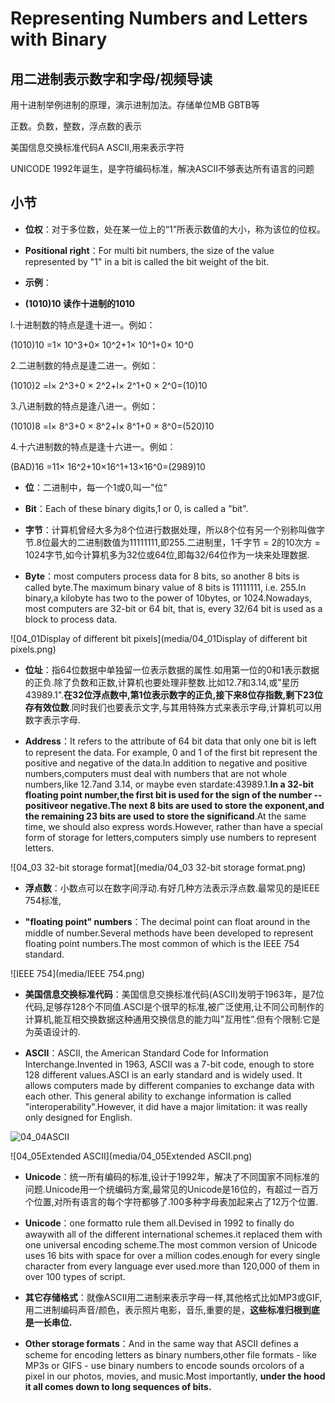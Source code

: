 Representing Numbers and Letters with Binary
========================
## 用二进制表示数字和字母/视频导读

用十进制举例进制的原理，演示进制加法。存储单位MB GBTB等

正数。负数，整数，浮点数的表示

美国信息交换标准代码A ASCII,用来表示字符

UNICODE 1992年诞生，是字符编码标准，解决ASCII不够表达所有语言的问题

## 小节

* **位权**：对于多位数，处在某一位上的“1”所表示数值的大小，称为该位的位权。

* **Positional right**：For multi bit numbers, the size of the value represented by "1" in a bit is called the bit weight of the bit.

* **示例**：

* **(1010)10 读作十进制的1010**

l.十进制数的特点是逢十进一。例如：

(1010)10 =1× 10^3+0× 10^2+1× 10^1+0× 10^0

2.二进制数的特点是逢二进一。例如：

(1010)2 =l× 2^3+0 × 2^2+l× 2^1+0 × 2^0=(10)10

3.八进制数的特点是逢八进一。例如：

(1010)8 =l× 8^3+0 × 8^2+l× 8^1+0 × 8^0=(520)10

4.十六进制数的特点是逢十六进一。例如：

(BAD)16 =11× 16^2+10×16^1+13×16^0=(2989)10

* **位**：二进制中，每一个1或0,叫一"位"

* **Bit**：Each of these binary digits,1 or 0, is called a "bit".

* **字节**：计算机曾经大多为8个位进行数据处理，所以8个位有另一个别称叫做字节.8位最大的二进制数值为11111111,即255.二进制里，1千字节 = 2的10次方 = 1024字节,如今计算机多为32位或64位,即每32/64位作为一块来处理数据.

* **Byte**：most computers process data for 8 bits, so another 8 bits is called byte.The maximum binary value of 8 bits is 11111111, i.e. 255.In binary,a kilobyte has two to the power of 10bytes, or 1024.Nowadays, most computers are 32-bit or 64 bit, that is, every 32/64 bit is used as a block to process data.

![04_01Display of different bit pixels](media/04_01Display of different bit pixels.png)

* **位址**：指64位数据中单独留一位表示数据的属性.如用第一位的0和1表示数据的正负.除了负数和正数,计算机也要处理非整数.比如12.7和3.14,或"星历43989.1".**在32位浮点数中,第1位表示数字的正负,接下来8位存指数,剩下23位存有效位数**.同时我们也要表示文字,与其用特殊方式来表示字母,计算机可以用数字表示字母.

* **Address**：It refers to the attribute of 64 bit data that only one bit is left to represent the data. For example, 0 and 1 of the first bit represent the positive and negative of the data.In addition to negative and positive numbers,computers must deal with numbers that are not whole numbers,like 12.7and 3.14, or maybe even stardate:43989.1.**In a 32-bit floating point number,the first bit is used for the sign of the number -- positiveor negative.The next 8 bits are used to store the exponent,and the remaining 23 bits are used to store the significand**.At the same time, we should also express words.However, rather than have a special form of storage for letters,computers simply use numbers to represent letters.

![04_03 32-bit storage format](media/04_03 32-bit storage format.png)

* **浮点数**：小数点可以在数字间浮动.有好几种方法表示浮点数.最常见的是IEEE 754标准,

* **"floating point" numbers**：The decimal point can float around in the middle of number.Several methods have been developed to represent floating point numbers.The most common of which is the IEEE 754 standard.

![IEEE 754](media/IEEE 754.png)

* **美国信息交换标准代码**：美国信息交换标准代码(ASCII)发明于1963年，是7位代码,足够存128个不同值.ASCI是个很早的标准,被广泛使用,让不同公司制作的计算机,能互相交换数据这种通用交换信息的能力叫"互用性”.但有个限制:它是为英语设计的.

* **ASCII**：ASCII, the American Standard Code for Information Interchange.Invented in 1963, ASCII was a 7-bit code, enough to store 128 different values.ASCI is an early standard and is widely used. It allows computers made by different companies to exchange data with each other. This general ability to exchange information is called "interoperability".However, it did have a major limitation: it was really only designed for English.

![04_04ASCII](media/04_04ASCII.png)

![04_05Extended ASCII](media/04_05Extended ASCII.png)

* **Unicode**：统一所有编码的标准,设计于1992年，解决了不同国家不同标准的问题.Unicode用一个统编码方案,最常见的Unicode是16位的，有超过一百万个位置,对所有语言的每个字符都够了.100多种字母表加起来占了12万个位置.

* **Unicode**：one formatto rule them all.Devised in 1992 to finally do awaywith all of the different international schemes.it replaced them with one universal encoding scheme.The most common version of Unicode uses 16 bits with space for over a million codes.enough for every single character from every language ever used.more than 120,000 of them in over 100 types of script.

* **其它存储格式**：就像ASCII用二进制来表示字母一样,其他格式比如MP3或GIF,用二进制编码声音/颜色，表示照片电影，音乐,重要的是，**这些标准归根到底是一长串位.**

* **Other storage formats**：And in the same way that ASCII defines a scheme for encoding letters as binary numbers,other file formats - like MP3s or GIFS - use binary numbers to encode sounds orcolors of a pixel in our photos, movies, and music.Most importantly, **under the hood it all comes down to long sequences of bits.**

